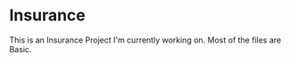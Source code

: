 Insurance
=========

This is an Insurance Project I'm currently working on. Most of the files are Basic. 
